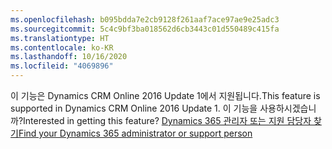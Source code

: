 ```yaml
---
ms.openlocfilehash: b095bdda7e2cb9128f261aaf7ace97ae9e25adc3
ms.sourcegitcommit: 5c4c9bf3ba018562d6cb3443c01d550489c415fa
ms.translationtype: HT
ms.contentlocale: ko-KR
ms.lasthandoff: 10/16/2020
ms.locfileid: "4069896"
---
```

<span data-ttu-id="8270d-101">이 기능은 Dynamics CRM Online 2016 Update 1에서 지원됩니다.</span><span class="sxs-lookup"><span data-stu-id="8270d-101">This feature is supported in Dynamics CRM Online 2016 Update 1.</span></span> <span data-ttu-id="8270d-102">이 기능을 사용하시겠습니까?</span><span class="sxs-lookup"><span data-stu-id="8270d-102">Interested in getting this feature?</span></span> [<span data-ttu-id="8270d-103">Dynamics 365 관리자 또는 지원 담당자 찾기</span><span class="sxs-lookup"><span data-stu-id="8270d-103">Find your Dynamics 365 administrator or support person</span></span>](https://docs.microsoft.com/dynamics365/customerengagement/on-premises/basics/find-administrator-support)
